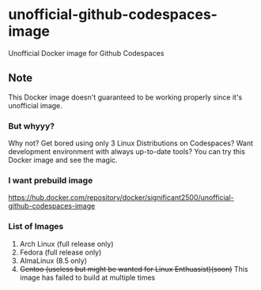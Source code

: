 # unofficial-github-codespaces-image
Unofficial Docker image for Github Codespaces
## Note
This Docker image doesn't guaranteed to be working properly since it's unofficial image. 
### But whyyy?
Why not?
Get bored using only 3 Linux Distributions on Codespaces? Want development environment with always up-to-date tools? You can try this Docker image and see the magic.
### I want prebuild image
https://hub.docker.com/repository/docker/significant2500/unofficial-github-codespaces-image
### List of Images
1. Arch Linux (full release only)
2. Fedora (full release only)
3. AlmaLinux (8.5 only)
4. ~~Gentoo (useless but might be wanted for Linux Enthuasist)(soon)~~ This image has failed to build at multiple times